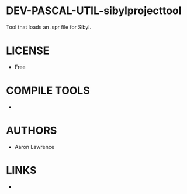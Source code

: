 DEV-PASCAL-UTIL-sibylprojecttool
================================

Tool that loads an .spr file for Sibyl. 

LICENSE
===============
* Free

COMPILE TOOLS
===============
* 
 
AUTHORS
===============
* Aaron Lawrence

LINKS
===============
* 
